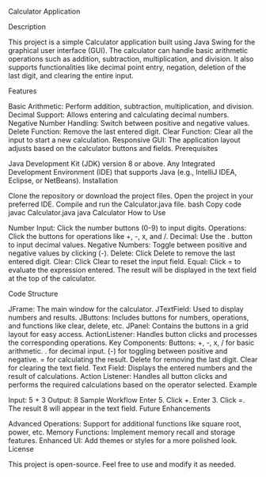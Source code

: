 Calculator Application

Description

This project is a simple Calculator application built using Java Swing for the graphical user interface (GUI). The calculator can handle basic arithmetic operations such as addition, subtraction, multiplication, and division. It also supports functionalities like decimal point entry, negation, deletion of the last digit, and clearing the entire input.

Features

Basic Arithmetic: Perform addition, subtraction, multiplication, and division.
Decimal Support: Allows entering and calculating decimal numbers.
Negative Number Handling: Switch between positive and negative values.
Delete Function: Remove the last entered digit.
Clear Function: Clear all the input to start a new calculation.
Responsive GUI: The application layout adjusts based on the calculator buttons and fields.
Prerequisites

Java Development Kit (JDK) version 8 or above.
Any Integrated Development Environment (IDE) that supports Java (e.g., IntelliJ IDEA, Eclipse, or NetBeans).
Installation

Clone the repository or download the project files.
Open the project in your preferred IDE.
Compile and run the Calculator.java file.
bash
Copy code
javac Calculator.java
java Calculator
How to Use

Number Input: Click the number buttons (0-9) to input digits.
Operations: Click the buttons for operations like +, -, x, and /.
Decimal: Use the . button to input decimal values.
Negative Numbers: Toggle between positive and negative values by clicking (-).
Delete: Click Delete to remove the last entered digit.
Clear: Click Clear to reset the input field.
Equal: Click = to evaluate the expression entered.
The result will be displayed in the text field at the top of the calculator.

Code Structure

JFrame: The main window for the calculator.
JTextField: Used to display numbers and results.
JButtons: Includes buttons for numbers, operations, and functions like clear, delete, etc.
JPanel: Contains the buttons in a grid layout for easy access.
ActionListener: Handles button clicks and processes the corresponding operations.
Key Components:
Buttons:
+, -, x, / for basic arithmetic.
. for decimal input.
(-) for toggling between positive and negative.
= for calculating the result.
Delete for removing the last digit.
Clear for clearing the text field.
Text Field:
Displays the entered numbers and the result of calculations.
Action Listener:
Handles all button clicks and performs the required calculations based on the operator selected.
Example

Input: 5 + 3
Output: 8
Sample Workflow
Enter 5.
Click +.
Enter 3.
Click =.
The result 8 will appear in the text field.
Future Enhancements

Advanced Operations: Support for additional functions like square root, power, etc.
Memory Functions: Implement memory recall and storage features.
Enhanced UI: Add themes or styles for a more polished look.
License

This project is open-source. Feel free to use and modify it as needed.
